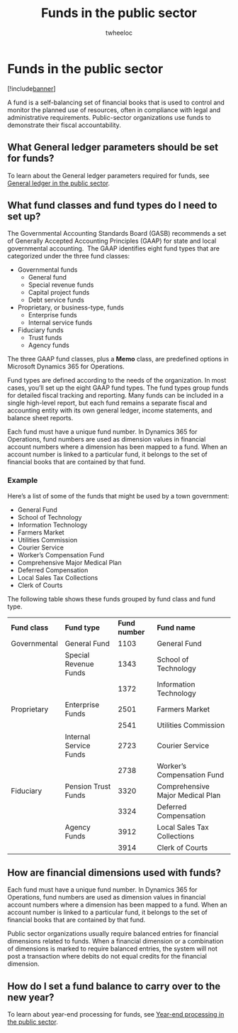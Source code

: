 ﻿---
# required metadata

title: Funds in the public sector
description: A fund is a self-balancing set of financial books that is used to control and monitor the planned use of resources, often in compliance with legal and administrative requirements. Public-sector organizations use funds to demonstrate their fiscal accountability.
author: twheeloc
manager: AnnBe
ms.date: 04/04/2017
ms.topic: article
ms.prod: 
ms.service: Dynamics365Operations
ms.technology: 

# optional metadata

ms.search.form: LedgerFund, LedgerFundType
# ROBOTS: 
audience: Application User
# ms.devlang: 
ms.reviewer: twheeloc
ms.search.scope: AX 7.0.0, Operations, Core
# ms.tgt_pltfrm: 
ms.custom: 19571
ms.assetid: c746c09f-dc9e-4381-ae92-e1af484064b6
ms.search.region: Global
ms.search.industry: Public sector
ms.author: brpotter
ms.search.validFrom: 2016-02-28
ms.dyn365.ops.version: AX 7.0.0

---

# Funds in the public sector

[!include[banner](../includes/banner.md)]


A fund is a self-balancing set of financial books that is used to control and monitor the planned use of resources, often in compliance with legal and administrative requirements. Public-sector organizations use funds to demonstrate their fiscal accountability.

What General ledger parameters should be set for funds?
-------------------------------------------------------

To learn about the General ledger parameters required for funds, see [General ledger in the public sector](general-ledger-public-sector.md).

## What fund classes and fund types do I need to set up?
The Governmental Accounting Standards Board (GASB) recommends a set of Generally Accepted Accounting Principles (GAAP) for state and local governmental accounting.  The GAAP identifies eight fund types that are categorized under the three fund classes:

-   Governmental funds
    -   General fund
    -   Special revenue funds
    -   Capital project funds
    -   Debt service funds
-   Proprietary, or business-type, funds
    -   Enterprise funds
    -   Internal service funds
-   Fiduciary funds
    -   Trust funds
    -   Agency funds

The three GAAP fund classes, plus a **Memo** class, are predefined options in Microsoft Dynamics 365 for Operations. 

Fund types are defined according to the needs of the organization. In most cases, you’ll set up the eight GAAP fund types. The fund types group funds for detailed fiscal tracking and reporting. Many funds can be included in a single high-level report, but each fund remains a separate fiscal and accounting entity with its own general ledger, income statements, and balance sheet reports. 

Each fund must have a unique fund number. In Dynamics 365 for Operations, fund numbers are used as dimension values in financial account numbers where a dimension has been mapped to a fund. When an account number is linked to a particular fund, it belongs to the set of financial books that are contained by that fund.

### Example

Here’s a list of some of the funds that might be used by a town government:

-   General Fund
-   School of Technology
-   Information Technology
-   Farmers Market
-   Utilities Commission
-   Courier Service
-   Worker’s Compensation Fund
-   Comprehensive Major Medical Plan
-   Deferred Compensation
-   Local Sales Tax Collections
-   Clerk of Courts

The following table shows these funds grouped by fund class and fund type.

|                |                        |                 |                                  |
|----------------|------------------------|-----------------|----------------------------------|
| **Fund class** | **Fund type**          | **Fund number** | **Fund name**                    |
| Governmental   | General Fund           | 1103            | General Fund                     |
|                | Special Revenue Funds  | 1343            | School of Technology             |
|                |                        | 1372            | Information Technology           |
| Proprietary    | Enterprise Funds       | 2501            | Farmers Market                   |
|                |                        | 2541            | Utilities Commission             |
|                | Internal Service Funds | 2723            | Courier Service                  |
|                |                        | 2738            | Worker’s Compensation Fund       |
| Fiduciary      | Pension Trust Funds    | 3320            | Comprehensive Major Medical Plan |
|                |                        | 3324            | Deferred Compensation            |
|                | Agency Funds           | 3912            | Local Sales Tax Collections      |
|                |                        | 3914            | Clerk of Courts                  |

## How are financial dimensions used with funds?
Each fund must have a unique fund number. In Dynamics 365 for Operations, fund numbers are used as dimension values in financial account numbers where a dimension has been mapped to a fund. When an account number is linked to a particular fund, it belongs to the set of financial books that are contained by that fund. 

Public sector organizations usually require balanced entries for financial dimensions related to funds. When a financial dimension or a combination of dimensions is marked to require balanced entries, the system will not post a transaction where debits do not equal credits for the financial dimension.

## How do I set a fund balance to carry over to the new year?
To learn about year-end processing for funds, see [Year-end processing in the public sector](year-end-processing-public-sector.md).


